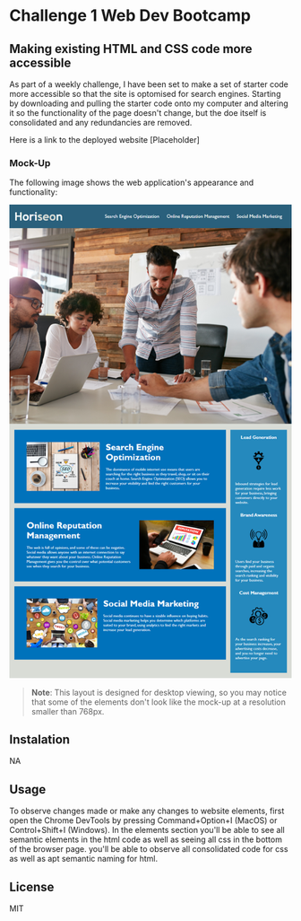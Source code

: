 # Challenge 1 Web Dev Bootcamp

## Making existing HTML and CSS code more accessible
 
As part of a weekly challenge, I have been set to make a set of starter code more accessible so that the site is optomised for search engines. Starting by downloading and pulling the starter code onto my computer and altering it so the functionality of the page doesn't change, but the doe itself is consolidated and any redundancies are removed.

Here is a link to the deployed website [Placeholder]

### Mock-Up

The following image shows the web application's appearance and functionality:

![The Horiseon webpage includes a navigation bar, a header image, and cards with text and images at the bottom of the page.](Assets/01-html-css-git-challenge-demo.png)

> **Note**: This layout is designed for desktop viewing, so you may notice that some of the elements don't look like the mock-up at a resolution smaller than 768px.

## Instalation

NA

## Usage

To observe changes made or make any changes to website elements, first open the Chrome DevTools by pressing Command+Option+I (MacOS) or Control+Shift+I (Windows). In the elements section you'll be able to see all semantic elements in the html code as well as seeing all css in the bottom of the browser page. you'll be able to observe all consolidated code for css as well as apt semantic naming for html.

## License

MIT
